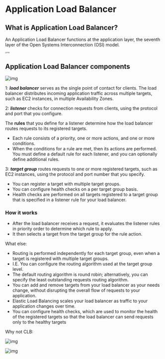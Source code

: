 # Application Load Balancer



## What is Application Load Balancer?

An Application Load Balancer functions at the application layer, the seventh layer of the Open Systems Interconnection (OSI) model. 

<img src="https://cdn-images-1.medium.com/max/800/0*wCFYPGD3_HBSZnWZ.jpg" alt="img" style="zoom:33%;" />



## Application Load Balancer components



![img](https://cdn-images-1.medium.com/max/800/0*1IuG_VfqysbKhtS6.png)



1: ***load balancer*** serves as the single point of contact for clients. The load balancer distributes incoming application traffic across multiple targets, such as EC2 instances, in multiple Availability Zones.

2: ***listener*** checks for connection requests from clients, using the protocol and port that you configure. 

The **rules** that you define for a listener determine how the load balancer routes requests to its registered targets. 

- Each rule consists of a priority, one or more actions, and one or more conditions. 
- When the conditions for a rule are met, then its actions are performed. You must define a default rule for each listener, and you can optionally define additional rules.

3: ***target group*** routes requests to one or more registered targets, such as EC2 instances, using the protocol and port number that you specify. 

- You can register a target with multiple target groups. 
- You can configure health checks on a per target group basis. 
- Health checks are performed on all targets registered to a target group that is specified in a listener rule for your load balancer.



### **How it works**

- After the load balancer receives a request, it evaluates the listener rules in priority order to determine which rule to apply.
- It  then selects a target from the target group for the rule action. 

What else:

- Routing is performed independently for each target group, even when a target is registered with multiple target groups. 
- I.E. You can configure the routing algorithm used at the target group level. 
- The default routing algorithm is round robin; alternatively, you can specify the least outstanding requests routing algorithm.
- You can add and remove targets from your load balancer as your needs change, without disrupting the overall flow of requests to your application. 
- Elastic Load Balancing scales your load balancer as traffic to your application changes over time. 
- You can configure health checks, which are used to monitor the health of the registered targets so that the load balancer can send requests only to the healthy targets

Why not CLB:

![img](https://cdn-images-1.medium.com/max/800/1*IbSfJJ0W1AAUgQFudM4xpw.png)

![img](https://cdn-images-1.medium.com/max/800/1*zZa0E48rLrt8ftZ5MVGVcg.png)

### 

